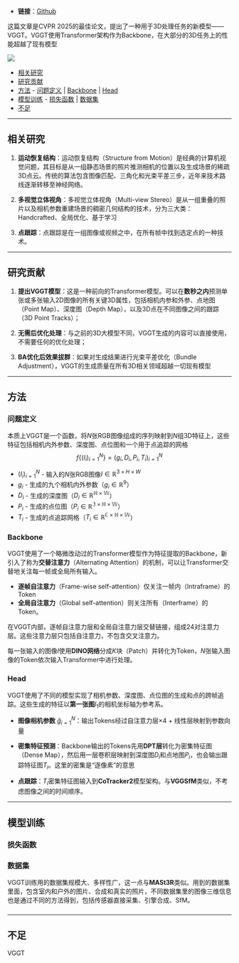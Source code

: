 + **链接**：[Github](https://vgg-t.github.io/)

这篇文章是CVPR 2025的最佳论文，提出了一种用于3D处理任务的新模型——VGGT。VGGT使用Transformer架构作为Backbone，在大部分的3D任务上的性能超越了现有模型

![](Pasted%20image%2020250711162901.png)

+ [相关研究](#相关研究)
+ [研究贡献](#研究贡献)
+ [方法](#方法) - [问题定义](#问题定义) | [Backbone](#Backbone) | [Head](#Head)
+ [模型训练](#模型训练) - [损失函数](#损失函数) | [数据集](#数据集)
+ [不足](#不足)

---
## 相关研究

1. **运动恢复结构**：运动恢复结构（Structure from Motion）是经典的计算机视觉问题，其目标是从一组静态场景的照片推测相机的位置以及生成场景的稀疏3D点云。传统的算法包含图像匹配、三角化和光束平差三步，近年来技术路线逐渐转移至神经网络。

2. **多视觉立体视角**：多视觉立体视角（Multi-view Stereo）是从一组重叠的照片以及相机参数重建场景的稠密几何结构的技术，分为三大类：Handcrafted、全局优化、基于学习

3. **点跟踪**：点跟踪是在一组图像或视频之中，在所有帧中找到选定点的一种技术。

---
## 研究贡献

1. **提出VGGT模型**：这是一种前向的Transformer模型。可以在**数秒之内**预测单张或多张输入2D图像的所有关键3D属性，包括相机内参和外参、点地图（Point Map）、深度图（Depth Map），以及3D点在不同图像之间的跟踪（3D Point Tracks）；

2. **无需后优化处理**：与之前的3D大模型不同，VGGT生成的内容可以直接使用，不需要任何的优化处理；

3. **BA优化后效果拔群**：如果对生成结果进行光束平差优化（Bundle Adjustment），VGGT的生成质量在所有3D相关领域超越一切现有模型

---
## 方法

### 问题定义

本质上VGGT是一个函数，将$N$张RGB图像组成的序列映射到$N$组3D特征上，这些特征包括相机内外参数、深度图、点位图和一个用于点追踪的网格
$$f\{(I_i)_{i=1}^N\}=(g_i,D_i,P_i,T_i)_{i=1}^N$$
+ $(I_i)_{i=1}^N$ - 输入的$N$张RGB图像$I\in \mathbb{R}^{3\times H \times W}$
+ $g_i$ - 生成的九个相机内外参数（$g_i\in \mathbb{R}^9$）
+ $D_i$ - 生成的深度图（$D_i\in \mathbb{R^{H\times W}}$）
+ $P_i$ - 生成的点位图（$P_i\in \mathbb{R^{3\times H \times W}}$）
+ $T_i$ - 生成的点追踪网格（$T_i\in \mathbb{R^{C\times H\times W}}$）

### Backbone

VGGT使用了一个略微改动过的Transformer模型作为特征提取的Backbone，新引入了称为**交替注意力**（Alternating Attention）的机制，可以让Transformer交替地关注每一帧或全局所有输入。

+ **逐帧自注意力**（Frame-wise self-attention）仅关注一帧内（Intraframe）的Token
+ **全局自注意力**（Global self-attention）则关注所有（Interframe）的Token。

在VGGT内部，逐帧自注意力层和全局自注意力层交替链接，组成24对注意力层。这些注意力层只包括自注意力，不包含交叉注意力。

每一张输入的图像$I$使用**DINO网络**分成$K$块（Patch）并转化为Token，$N$张输入图像的Token依次输入Transformer中进行处理。

### Head

VGGT使用了不同的模型实现了相机参数、深度图、点位图的生成和点的跨帧追踪。这些生成的特征以**第一张图**$I_1$的相机坐标轴为参考系。

+ **图像相机参数** $\hat{g}_{i=1}^N$：输出Tokens经过自注意力层$\times 4$ + 线性层映射到参数向量

+ **密集特征预测**：Backbone输出的Tokens先用**DPT层**转化为密集特征图（Dense Map），然后用一层卷积层映射到深度图$D_i$和点地图$P_i$，也会输出跟踪特征图$T_i$。这里的密集是“逐像素”的意思

+ **点跟踪**：$T_i$密集特征图输入到**CoTracker2**模型架构。与**VGGSfM**类似，不考虑图像之间的时间顺序。

---
## 模型训练

### 损失函数




### 数据集

VGGT训练用的数据集规模大、多样性广，这一点与**MASt3R**类似。用到的数据集里面，包含室内和户外的图片、合成和真实的照片，不同数据集里的图像三维信息也是通过不同的方法得到，包括传感器直接采集、引擎合成、SfM。



### 



---
## 不足

VGGT